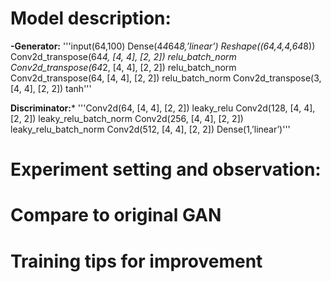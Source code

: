 # Model description:
**-Generator:**
'''input(64,100)
Dense(4*4*64*8,’linear’)
Reshape((64,4,4,64*8))
Conv2d_transpose(64*4, [4, 4], [2, 2])
relu_batch_norm
Conv2d_transpose(64*2, [4, 4], [2, 2])
relu_batch_norm
Conv2d_transpose(64, [4, 4], [2, 2])
relu_batch_norm
Conv2d_transpose(3, [4, 4], [2, 2])
tanh'''

**Discriminator:***
'''Conv2d(64, [4, 4], [2, 2])
leaky_relu
Conv2d(128, [4, 4], [2, 2])
leaky_relu_batch_norm
Conv2d(256, [4, 4], [2, 2])
leaky_relu_batch_norm
Conv2d(512, [4, 4], [2, 2])
Dense(1,’linear’)'''

# Experiment setting and observation:

# Compare to original GAN

# Training tips for improvement
